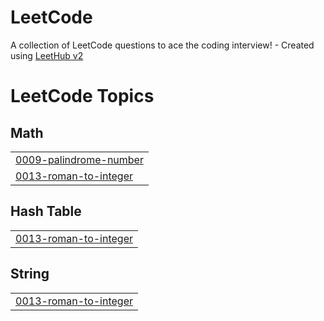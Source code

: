 # LeetCode
A collection of LeetCode questions to ace the coding interview! - Created using [LeetHub v2](https://github.com/arunbhardwaj/LeetHub-2.0)

<!---LeetCode Topics Start-->
# LeetCode Topics
## Math
|  |
| ------- |
| [0009-palindrome-number](https://github.com/omkarshivane/LeetCode/tree/master/0009-palindrome-number) |
| [0013-roman-to-integer](https://github.com/omkarshivane/LeetCode/tree/master/0013-roman-to-integer) |
## Hash Table
|  |
| ------- |
| [0013-roman-to-integer](https://github.com/omkarshivane/LeetCode/tree/master/0013-roman-to-integer) |
## String
|  |
| ------- |
| [0013-roman-to-integer](https://github.com/omkarshivane/LeetCode/tree/master/0013-roman-to-integer) |
<!---LeetCode Topics End-->